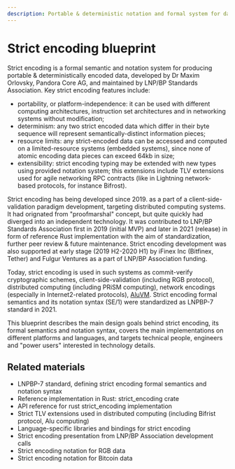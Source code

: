 ```yaml
---
description: Portable & deterministic notation and formal system for data serialization
---
```


# Strict encoding blueprint

Strict encoding is a formal semantic and notation system for producing portable & deterministically encoded data, developed by Dr Maxim Orlovsky, Pandora Core AG, and maintained by LNP/BP Standards Association. Key strict encoding features include:

* portability, or platform-independence: it can be used with different computing architectures, instruction set architectures and in networking systems without modification;
* determinism: any two strict encoded data which differ in their byte sequence will represent semantically-distinct information pieces;
* resource limits: any strict-encoded data can be accessed and computed on a limited-resource systems \(embedded systems\), since none of atomic encoding data pieces can exceed 64kb in size;
* extensibility: strict encoding typing may be extended with new types using provided notation system; this extensions include TLV extensions used for agile networking RPC contracts \(like in Lightning network-based protocols, for instance Bifrost\).

Strict encoding has being developed since 2019. as a part of a client-side-validation paradigm development, targeting distributed computing systems. It had orignated from "proofmarshal" concept, but quite quickly had diverged into an independent technology. It was contributed to LNP/BP Standards Association first in 2019 \(initial MVP\) and later in 2021 \(release\) in form of reference Rust implementation with the aim of standardization, further peer review & future maintenance. Strict encoding development was also supported at early stage \(2019 H2-2020 H1\) by iFinex Inc \(Bitfinex, Tether\) and Fulgur Ventures as a part of LNP/BP Association funding.

Today, strict encoding is used in such systems as commit-verify cryptographic schemes, client-side-validation \(including RGB protocol\), distributed computing \(including PRiSM computing\), network encodings \(especially in Internet2-related protocols\), [AluVM](https://www.aluvm.org). Strict encoding formal semantics and its notation syntax \(SE/1\) were standardized as LNPBP-7 standard in 2021.

This blueprint describes the main design goals behind strict encoding, its formal semantics and notation syntax, covers the main implementations on different platforms and languages, and targets technical people, engineers and "power users" interested in technology details.

## Related materials

* LNPBP-7 standard, defining strict encoding formal semantics and notation syntax
* Reference implementation in Rust: strict\_encoding crate
* API reference for rust strict\_encoding implementation
* Strict TLV extensions used in distributed computing \(including Bifrist protocol, Alu computing\)
* Language-specific libraries and bindings for strict encoding
* Strict encoding presentation from LNP/BP Association development calls
* Strict encoding notation for RGB data
* Strict encoding notation for Bitcoin data



